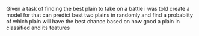 Given a task of finding the best plain to take on a battle i was told create a model for that can predict best two plains in randomly and find a probablity of which plain will have the best chance based on how good a plain in classified and its features 
